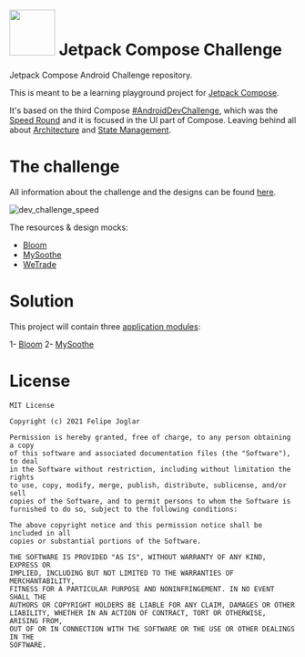 # <img src="https://github.com/fjoglar/jetpack-compose-challenge/tree/main/assets/jetpack-compose-logo.png" width="80" height="80"> Jetpack Compose Challenge

Jetpack Compose Android Challenge repository.

This is meant to be a learning playground project for [Jetpack Compose](https://developer.android.com/jetpack/compose).

It's based on the third Compose [#AndroidDevChallenge](https://developer.android.com/dev-challenge), which was the [Speed Round](https://android-developers.googleblog.com/2021/03/android-dev-challenge-3.html) and it is focused in the UI part of Compose. Leaving behind all about [Architecture](https://developer.android.com/jetpack/compose/architecture) and [State Management](https://developer.android.com/jetpack/compose/state).

# The challenge

All information about the challenge and the designs can be found [here](https://github.com/android/android-dev-challenge-compose).

![dev_challenge_speed](https://user-images.githubusercontent.com/2998890/117301782-e536a300-ae72-11eb-8f42-a7a12151ee5e.png)

The resources & design mocks:

* [Bloom](https://github.com/android/android-dev-challenge-compose/blob/assets/Bloom.zip)
* [MySoothe](https://github.com/android/android-dev-challenge-compose/blob/assets/MySoothe.zip)
* [WeTrade](https://github.com/android/android-dev-challenge-compose/blob/assets/WeTrade.zip)

# Solution

This project will contain three [application modules](https://developer.android.com/studio/projects#ApplicationModules):

1- [Bloom](https://github.com/fjoglar/jetpack-compose-challenge/tree/main/bloom)
2- [MySoothe](https://github.com/fjoglar/jetpack-compose-challenge/tree/main/mysoothe)

# License
```
MIT License

Copyright (c) 2021 Felipe Joglar

Permission is hereby granted, free of charge, to any person obtaining a copy
of this software and associated documentation files (the "Software"), to deal
in the Software without restriction, including without limitation the rights
to use, copy, modify, merge, publish, distribute, sublicense, and/or sell
copies of the Software, and to permit persons to whom the Software is
furnished to do so, subject to the following conditions:

The above copyright notice and this permission notice shall be included in all
copies or substantial portions of the Software.

THE SOFTWARE IS PROVIDED "AS IS", WITHOUT WARRANTY OF ANY KIND, EXPRESS OR
IMPLIED, INCLUDING BUT NOT LIMITED TO THE WARRANTIES OF MERCHANTABILITY,
FITNESS FOR A PARTICULAR PURPOSE AND NONINFRINGEMENT. IN NO EVENT SHALL THE
AUTHORS OR COPYRIGHT HOLDERS BE LIABLE FOR ANY CLAIM, DAMAGES OR OTHER
LIABILITY, WHETHER IN AN ACTION OF CONTRACT, TORT OR OTHERWISE, ARISING FROM,
OUT OF OR IN CONNECTION WITH THE SOFTWARE OR THE USE OR OTHER DEALINGS IN THE
SOFTWARE.
```